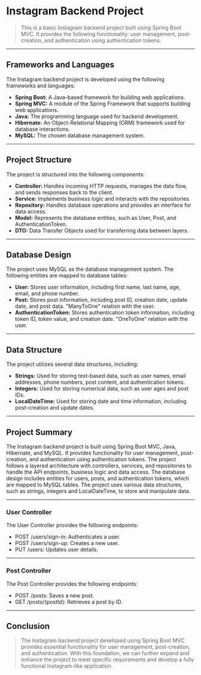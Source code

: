 
# Instagram Backend Project
>This is a basic Instagram backend project built using Spring Boot MVC. It provides the following functionality: user management, post-creation, and authentication using authentication tokens.
---
## Frameworks and Languages
The Instagram backend project is developed using the following frameworks and languages:

* **Spring Boot:** A Java-based framework for building web applications.
* **Spring MVC:** A module of the Spring Framework that supports building web applications.
* **Java:** The programming language used for backend development.
* **Hibernate:** An Object-Relational Mapping (ORM) framework used for database interactions.
* **MySQL:** The chosen database management system.
---
## Project Structure
The project is structured into the following components:

* **Controller:** Handles incoming HTTP requests, manages the data flow, and sends responses back to the client.
* **Service:** Implements business logic and interacts with the repositories.
* **Repository:** Handles database operations and provides an interface for data access.
* **Model:** Represents the database entities, such as User, Post, and AuthenticationToken.
* **DTO:** Data Transfer Objects used for transferring data between layers.
---
## Database Design
The project uses MySQL as the database management system. The following entities are mapped to database tables:

* **User:** Stores user information, including first name, last name, age, email, and phone number.
* **Post:** Stores post information, including post ID, creation date, update date, and post data. "ManyToOne" relation with the user.
* **AuthenticationToken:** Stores authentication token information, including token ID, token value, and creation date. "OneToOne" relation with the user.
---
## Data Structure
The project utilizes several data structures, including:

* **Strings:** Used for storing text-based data, such as user names, email addresses, phone numbers, post content, and authentication tokens.
* **Integers:** Used for storing numerical data, such as user ages and post IDs.
* **LocalDateTime:** Used for storing date and time information, including post-creation and update dates.
---
## Project Summary
The Instagram backend project is built using Spring Boot MVC, Java, Hibernate, and MySQL. It provides functionality for user management, post-creation, and authentication using authentication tokens. The project follows a layered architecture with controllers, services, and repositories to handle the API endpoints, business logic and data access. The database design includes entities for users, posts, and authentication tokens, which are mapped to MySQL tables. The project uses various data structures, such as strings, integers and LocalDateTime, to store and manipulate data.

---
### User Controller
The User Controller provides the following endpoints:

* POST /users/sign-in: Authenticates a user.
* POST /users/sign-up: Creates a new user.
* PUT /users: Updates user details.
---
### Post Controller
The Post Controller provides the following endpoints:

* POST /posts: Saves a new post.
* GET /posts/{postId}: Retrieves a post by ID.
---
## Conclusion
> The Instagram backend project developed using Spring Boot MVC provides essential functionality for user management, post-creation, and authentication. With this foundation, we can further expand and enhance the project to meet specific requirements and develop a fully functional Instagram-like application.
